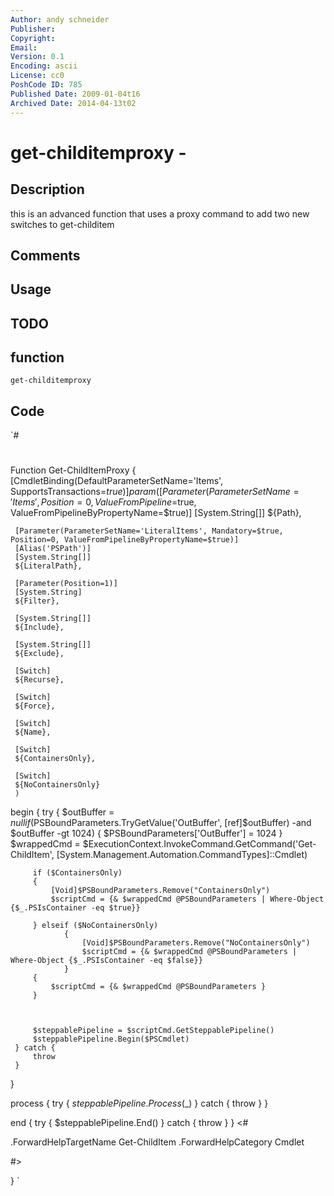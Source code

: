 ```yaml
---
Author: andy schneider
Publisher: 
Copyright: 
Email: 
Version: 0.1
Encoding: ascii
License: cc0
PoshCode ID: 785
Published Date: 2009-01-04t16
Archived Date: 2014-04-13t02
---
```


# get-childitemproxy - 

## Description

this is an advanced function that uses a proxy command to add two new switches to get-childitem

## Comments



## Usage



## TODO



## function

`get-childitemproxy`

## Code

`#
 #
 Function Get-ChildItemProxy {
 [CmdletBinding(DefaultParameterSetName='Items', SupportsTransactions=$true)]
 param(
     [Parameter(ParameterSetName='Items', Position=0, ValueFromPipeline=$true, ValueFromPipelineByPropertyName=$true)]
     [System.String[]]
     ${Path},
 
     [Parameter(ParameterSetName='LiteralItems', Mandatory=$true, Position=0, ValueFromPipelineByPropertyName=$true)]
     [Alias('PSPath')]
     [System.String[]]
     ${LiteralPath},
 
     [Parameter(Position=1)]
     [System.String]
     ${Filter},
 
     [System.String[]]
     ${Include},
 
     [System.String[]]
     ${Exclude},
 
     [Switch]
     ${Recurse},
 
     [Switch]
     ${Force},
 
     [Switch]
     ${Name},
     
     [Switch]
     ${ContainersOnly},
     
     [Switch]
     ${NoContainersOnly}
     )
 
 begin
 {
     try {
         $outBuffer = $null
         if ($PSBoundParameters.TryGetValue('OutBuffer', [ref]$outBuffer) -and $outBuffer -gt 1024)
         {
             $PSBoundParameters['OutBuffer'] = 1024
         }
         $wrappedCmd = $ExecutionContext.InvokeCommand.GetCommand('Get-ChildItem', [System.Management.Automation.CommandTypes]::Cmdlet)
         
         if ($ContainersOnly)
         {
             [Void]$PSBoundParameters.Remove("ContainersOnly")
             $scriptCmd = {& $wrappedCmd @PSBoundParameters | Where-Object {$_.PSIsContainer -eq $true}}
             
         } elseif ($NoContainersOnly)
                {
                    [Void]$PSBoundParameters.Remove("NoContainersOnly")
                    $scriptCmd = {& $wrappedCmd @PSBoundParameters | Where-Object {$_.PSIsContainer -eq $false}}
                }    
         {
             $scriptCmd = {& $wrappedCmd @PSBoundParameters }
         }
         
 
         
         $steppablePipeline = $scriptCmd.GetSteppablePipeline()
         $steppablePipeline.Begin($PSCmdlet)
     } catch {
         throw
     }
 }
 
 process
 {
     try {
         $steppablePipeline.Process($_)
     } catch {
         throw
     }
 }
 
 end
 {
     try {
         $steppablePipeline.End()
     } catch {
         throw
     }
 }
 <#
 
 .ForwardHelpTargetName Get-ChildItem
 .ForwardHelpCategory Cmdlet
 
 #>
 
 }
`

